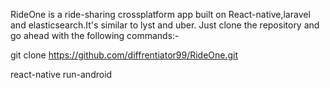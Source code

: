 RideOne is a ride-sharing crossplatform app built on React-native,laravel and elasticsearch.It's similar to lyst and uber.
Just clone the repository and go ahead with the following commands:-

git clone https://github.com/diffrentiator99/RideOne.git

react-native run-android

